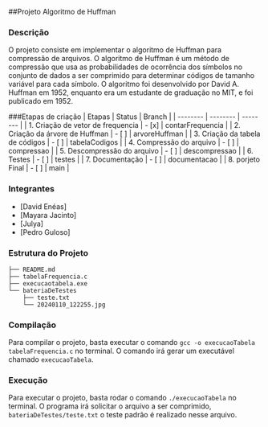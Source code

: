 ##Projeto Algoritmo de Huffman

### Descrição
O projeto consiste em implementar o algoritmo de Huffman para compressão de arquivos. O algoritmo de Huffman é um método de compressão que usa as probabilidades de ocorrência dos símbolos no conjunto de dados a ser comprimido para determinar códigos de tamanho variável para cada símbolo. O algoritmo foi desenvolvido por David A. Huffman em 1952, enquanto era um estudante de graduação no MIT, e foi publicado em 1952.

###Etapas de criação
| Etapas | Status | Branch |
| -------- | -------- | -------- |
| 1. Criação de vetor de frequencia | - [x] | contarFrequencia |
| 2. Criação da árvore de Huffman | - [ ] | arvoreHuffman |
| 3. Criação da tabela de códigos | - [ ] | tabelaCodigos |
| 4. Compressão do arquivo | - [ ] | compressao |
| 5. Descompressão do arquivo | - [ ] | descompressao |
| 6. Testes | - [ ] | testes |
| 7. Documentação | - [ ] | documentacao |
| 8. porjeto Final | - [ ] | main |

### Integrantes
- [David Enéas]
- [Mayara Jacinto]
- [Julya]
- [Pedro Guloso]

### Estrutura do Projeto
```
├── README.md
├── tabelaFrequencia.c
├── execucaotabela.exe
└── bateriaDeTestes
    ├── teste.txt
    └── 20240110_122255.jpg
```

### Compilação
Para compilar o projeto, basta executar o comando `gcc -o execucaoTabela tabelaFrequencia.c` no terminal. O comando irá gerar um executável chamado `execucaoTabela`.

### Execução
Para executar o projeto, basta rodar o comando `./execucaoTabela` no terminal. O programa irá solicitar o arquivo a ser comprimido, `bateriaDeTestes/teste.txt` o teste padrão é realizado nesse arquivo.

